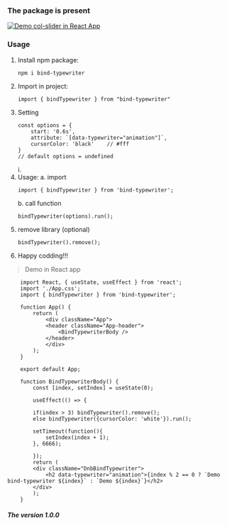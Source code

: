 ### The package is present 
   [![Demo col-slider in React App](https://img.youtube.com/vi/G27LJT9HlbA/0.jpg)](https://youtu.be/MtMBibH7aJI)
### Usage    
1. Install npm package: 
    ```
    npm i bind-typewriter
    ```
2. Import in project: 
    ```
    import { bindTypewriter } from "bind-typewriter"
    ```
3. Setting
    ```
    const options = {
        start: '0.6s',
        attribute: `[data-typewriter="animation"]`,
        cursorColor: 'black'    // #fff
    }
    // default options = undefined
    ```
    i. 
4. Usage: 
    a. import
    ```
    import { bindTypewriter } from 'bind-typewriter';
    ```
    b. call function
    ```
    bindTypewriter(options).run();
    ```
5. remove library (optional)
    ```
    bindTypewriter().remove();
    ```
6. Happy codding!!!

> Demo in React app
```
    import React, { useState, useEffect } from 'react';
    import './App.css';
    import { bindTypewriter } from 'bind-typewriter';

    function App() {
        return (
            <div className="App">
            <header className="App-header">
                <BindTypewriterBody />
            </header>
            </div>
        );
    }

    export default App;

    function BindTypewriterBody() {
        const [index, setIndex] = useState(0);
    
        useEffect(() => {

        if(index > 3) bindTypewriter().remove();
        else bindTypewriter({cursorColor: 'white'}).run();

        setTimeout(function(){
            setIndex(index + 1);
        }, 6666);

        });
        return (
        <div className="DnbBindTypewriter">
            <h2 data-typewriter="animation">{index % 2 == 0 ? `Demo bind-typewriter ${index}` : `Demo ${index}`}</h2>
        </div>
        );
    }

```

##### The version 1.0.0